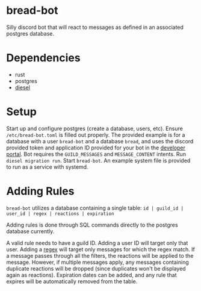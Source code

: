 # bread-bot

Silly discord bot that will react to messages as defined in an associated
postgres database.

# Dependencies

* rust
* postgres
* [diesel](https://diesel.rs/)

# Setup

Start up and configure postgres (create a database, users, etc). Ensure
`/etc/bread-bot.toml` is filled out properly. The provided example is for a
database with a user `bread-bot` and a database `bread`, and uses the discord
provided token and application ID provided for your bot in the [developer
portal](https://discord.com/developers/applications). Bot requires the
`GUILD_MESSAGES` and `MESSAGE_CONTENT` intents. Run `diesel migration run`.
Start `bread-bot`. An example system file is provided to run as a service with
systemd.

# Adding Rules

`bread-bot` utilizes a database containing a single table: `id | guild_id |
user_id | regex | reactions | expiration`

Adding rules is done through SQL commands directly to the postgres database
currently.

A valid rule needs to have a guild ID. Adding a user ID will target only that
user. Adding a [regex](https://docs.rs/regex/latest/regex/index.html#syntax)
will target only messages for which the regex match. If a message passes through
all the filters, the reactions will be applied to the message. However, if
multiple messages apply, any messages containing duplicate reactions will be
dropped (since duplicates won't be displayed again as reactions). Expiration
dates can be added, and any rule that expires will be automatically removed from
the table.

